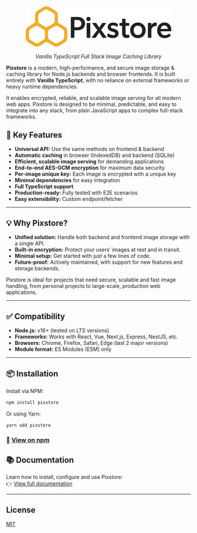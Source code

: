 <p align="center">
  <img src="docusaurus/static/img/logo_w_text.png" width="400" />
</p>

<p align="center"><em>Vanilla TypeScript Full Stack Image Caching Library</em></p>

**Pixstore** is a modern, high-performance, and secure image storage & caching library for Node.js backends and browser frontends. It is built entirely with **Vanilla TypeScript**, with no reliance on external frameworks or heavy runtime dependencies.

It enables encrypted, reliable, and scalable image serving for all modern web apps. Pixstore is designed to be minimal, predictable, and easy to integrate into any stack, from plain JavaScript apps to complex full-stack frameworks.

## 🔑 Key Features

- **Universal API:** Use the same methods on frontend & backend
- **Automatic caching** in browser (IndexedDB) and backend (SQLite)
- **Efficient, scalable image serving** for demanding applications
- **End-to-end AES-GCM encryption** for maximum data security
- **Per-image unique key:** Each image is encrypted with a unique key
- **Minimal dependencies** for easy integration
- **Full TypeScript support**
- **Production-ready:** Fully tested with E2E scenarios
- **Easy extensibility:** Custom endpoint/fetcher

---

## 💡 Why Pixstore?

- **Unified solution:** Handle both backend and frontend image storage with a single API.
- **Built-in encryption:** Protect your users’ images at rest and in transit.
- **Minimal setup:** Get started with just a few lines of code.
- **Future-proof:** Actively maintained, with support for new features and storage backends.

Pixstore is ideal for projects that need secure, scalable and fast image handling, from personal projects to large-scale, production web applications.

---

## ✅ Compatibility

- **Node.js:** v16+ (tested on LTS versions)
- **Frameworks:** Works with React, Vue, Next.js, Express, NestJS, etc.
- **Browsers:** Chrome, Firefox, Safari, Edge (last 2 major versions)
- **Module format:** ES Modules (ESM) only

---

## 📦 Installation

Install via NPM:

```bash
npm install pixstore
```

Or using Yarn:

```bash
yarn add pixstore
```

### 📄 [View on npm](https://www.npmjs.com/package/pixstore)

## 📚 Documentation

Learn how to install, configure and use Pixstore:  
👉 [View full documentation](https://sdenizozturk.github.io/pixstore)

---

## License

[MIT](LICENSE)
